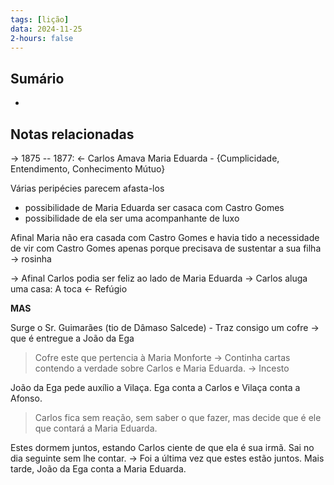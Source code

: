 ```yaml
---
tags: [lição]
data: 2024-11-25
2-hours: false
---
```


## Sumário
- 
## Notas relacionadas
-> 1875 -- 1877: <- Carlos Amava Maria Eduarda - {Cumplicidade, Entendimento, Conhecimento Mútuo}

Várias peripécies parecem afasta-los 
- possibilidade de Maria Eduarda ser casaca com Castro Gomes
- possibilidade de ela ser uma acompanhante de luxo

Afinal Maria não era casada com Castro Gomes e havia tido a necessidade de vir com Castro Gomes apenas porque precisava de sustentar a sua filha -> rosinha

-> Afinal Carlos podia ser feliz ao lado de Maria Eduarda -> Carlos aluga uma casa: A toca <- Refúgio

**MAS**

Surge o Sr. Guimarães (tio de Dâmaso Salcede) - Traz consigo um cofre -> que é entregue a João da Ega

> Cofre este que pertencia à Maria Monforte -> Continha cartas contendo a verdade sobre Carlos e Maria Eduarda. -> Incesto

João da Ega pede auxílio a Vilaça. Ega conta a Carlos e Vilaça conta a Afonso.

> Carlos fica sem reação, sem saber o que fazer, mas decide que é ele que contará a Maria Eduarda.

Estes dormem juntos, estando Carlos ciente de que ela é sua irmã. Sai no dia seguinte sem lhe contar. -> Foi a última vez que estes estão juntos.
Mais tarde, João da Ega conta a Maria Eduarda.